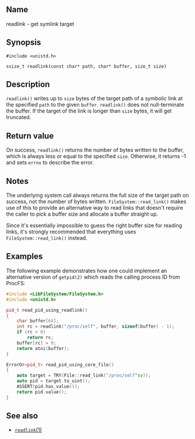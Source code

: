 ## Name

readlink - get symlink target

## Synopsis

```**c++
#include <unistd.h>

ssize_t readlink(const char* path, char* buffer, size_t size)
```

## Description

`readlink()` writes up to `size` bytes of the target path of a symbolic link at
the specified `path` to the given `buffer`. `readlink()` does not
null-terminate the buffer. If the target of the link is longer than `size`
bytes, it will get truncated.

## Return value

On success, `readlink()` returns the number of bytes written to the buffer,
which is always less or equal to the specified `size`. Otherwise, it returns -1
and sets `errno` to describe the error.

## Notes

The underlying system call always returns the full size of the target path on
success, not the number of bytes written. `FileSystem::read_link()` makes use
of this to provide an alternative way to read links that doesn't require the
caller to pick a buffer size and allocate a buffer straight up.

Since it's essentially impossible to guess the right buffer size for reading
links, it's strongly recommended that everything uses `FileSystem::read_link()`
instead.

## Examples

The following example demonstrates how one could implement an alternative
version of `getpid(2)` which reads the calling process ID from ProcFS:

```c++
#include <LibFileSystem/FileSystem.h>
#include <unistd.h>

pid_t read_pid_using_readlink()
{
    char buffer[64];
    int rc = readlink("/proc/self", buffer, sizeof(buffer) - 1);
    if (rc < 0)
        return rc;
    buffer[rc] = 0;
    return atoi(buffer);
}

ErrorOr<pid_t> read_pid_using_core_file()
{
    auto target = TRY(File::read_link("/proc/self"sv));
    auto pid = target.to_uint();
    ASSERT(pid.has_value());
    return pid.value();
}
```

## See also

* [`readlink`(1)](help://man/1/readlink)
